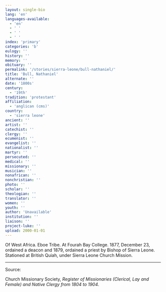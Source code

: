 ```yaml
---
layout: single-bio
lang: 'en'
languages-available:
  - 'en'
  - ' '
  - ' '
  - ' '
index: 'primary'
categories: 'b'
eulogy: ''
history: ''
memory: ''
obituary: ''
permalink: '/stories/sierra-leone/bull-nathaniel/'
title: 'Bull, Nathaniel'
alternate: ''
date: '1800s'
century:
  - '19th'
tradition: 'protestant'
affiliation:
  - 'anglican (cms)'
country:
  - 'sierra leone'
ancient: ''
artist: ''
catechist: ''
clergy: ''
ecumenist: ''
evangelist: ''
nationalist: ''
martyr: ''
persecuted: ''
medical: ''
missionary: ''
musician: ''
nonafrican: ''
nonchristian: ''
photo: ''
scholar: ''
theologian: ''
translator: ''
women: ''
youth: ''
author: 'Unavailable'
institution: ''
liaison: ''
project-luke: ''
upload: 2000-01-01
---
```



Of West Africa.  Eboe Tribe.  At Fourah Bay College.  1877, December 23, ordained a deacon and 1879, ordained a priest by Bishop of Sierra Leone. Stationed at British Quiah, under Sierra Leone Church Mission.

---

Source:

Church Missionary Society, *Register of Missionaries (Clerical, Lay and Female) and Native Clergy from 1804 to 1904*.